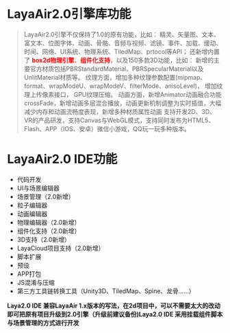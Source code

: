 # LayaAir2.0引擎库功能
> LayaAir2.0引擎不仅保持了1.0的原有功能，比如：
精灵、矢量图、文本、富文本、位图字体、动画、骨骼、音频与视频、滤镜、事件、加载、缓动、时间、网络、UI系统、物理系统、TiledMap、prtocol等API；
还新增内置了<font color = '#ff0000'> **box2d物理引擎**、**组件化支持**</font>，以及150多款3D功能，比如：
新增的主要官方材质包括PBRStandardMaterial、PBRSpecularMaterial以及UnlitMaterial材质等。
纹理方面，增加多种纹理参数配置(mipmap、format、wrapModeU、wrapModeV、filterMode、anisoLevel)， 增加纹理上传像素接口， GPU纹理压缩。
动画方面，新增Animator动画融合功能crossFade，新增动画多层混合播放，动画更新机制调整为实时插值，大幅减少内存和动画流畅度表现，新增多种材质属性动画
支持开发2D、3D、VR的产品研发，支持Canvas与WebGL模式，支持同时发布为HTML5、Flash、APP（IOS、安卓）微信小游戏，QQ玩一玩多种版本。
# LayaAir2.0 IDE功能
* 代码开发
* UI与场景编辑器
* 场景管理（2.0新增）
* 粒子编辑器
* 动画编辑器
* 物理编辑器（2.0新增）
* 组件化支持（2.0新增）
* 3D支持（2.0新增）
* LayaCloud项目支持（2.0新增）
* 脚本扩展
* 预设
* APP打包
* JS混淆与压缩
* 第三方工具链转换工具（Unity3D、TiledMap、Spine、龙骨……）  

**Laya2.0 IDE 兼容LayaAir 1.x版本的写法，在2d项目中，可以不需要太大的改动即可把原有项目升级到2.0引擎（升级前建议备份)Laya2.0 IDE 采用挂载组件脚本与场景管理的方式进行开发**